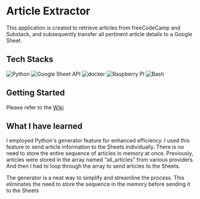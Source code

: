 # Article Extractor

This application is created to retrieve articles from freeCodeCamp and Substack, and subsequently transfer all pertinent article details to a Google Sheet.

## Tech Stacks

![Python](https://img.shields.io/badge/Python-3776AB.svg?style=for-the-badge&logo=Python&logoColor=white) ![Google Sheet API](https://img.shields.io/badge/Google%20Sheets-34A853.svg?style=for-the-badge&logo=Google-Sheets&logoColor=white) ![docker](https://img.shields.io/badge/Docker-2496ED.svg?style=for-the-badge&logo=Docker&logoColor=white) ![Raspberry PI](https://img.shields.io/badge/Raspberry%20Pi-A22846.svg?style=for-the-badge&logo=Raspberry-Pi&logoColor=white) ![Bash](https://img.shields.io/badge/GNU%20Bash-4EAA25.svg?style=for-the-badge&logo=GNU-Bash&logoColor=white)

## Getting Started

Please refer to the [Wiki](https://github.com/victoriacheng15/articles-extractor/wiki)

## What I have learned

I employed Python's generator feature for enhanced efficiency. I used this feature to send article information to the Sheets individually. There is no need to store the entire sequence of articles in memory at once. Previously, articles were stored in the array named “all_articles” from various providers. And then I had to loop through the array to send articles to the Sheets.

The generator is a neat way to simplify and streamline the process. This eliminates the need to store the sequence in the memory before sending it to the Sheets
